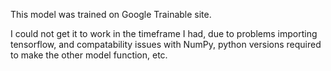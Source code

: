 
This model was trained on Google Trainable site. 

I could not get it to work in the timeframe I had, due to problems 
importing tensorflow, and compatability issues with NumPy, python versions 
required to make the other model function, etc.